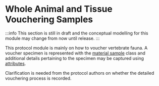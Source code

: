 # Whole Animal and Tissue Vouchering Samples

:::info
This section is still in draft and the conceptual modelling for this module may change from now until release.
:::

This protocol module is mainly on how to voucher vertebrate fauna. A voucher specimen is represented with the [material sample](https://w3id.org/tern/ontologies/tern/MaterialSample) class and additional details pertaining to the specimen may be captured using [attributes](https://w3id.org/tern/ontologies/tern/Attribute).

Clarification is needed from the protocol authors on whether the detailed vouchering process is recorded.
